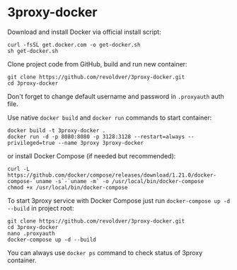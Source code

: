 # 3proxy-docker
Download and install Docker via official install script:
```
curl -fsSL get.docker.com -o get-docker.sh
sh get-docker.sh
```
Clone project code from GitHub, build and run new container:
```
git clone https://github.com/revoldver/3proxy-docker.git
cd 3proxy-docker
```
Don't forget to change default username and password in ```.proxyauth``` auth file.

Use native ```docker build``` and ```docker run``` commands to start container: 
```
docker build -t 3proxy-docker . 
docker run -d -p 8080:8080 -p 3128:3128 --restart=always --privileged=true --name 3proxy 3proxy-docker
```
or install Docker Compose (if needed but recommended):
```
curl -L https://github.com/docker/compose/releases/download/1.21.0/docker-compose-`uname -s`-`uname -m` -o /usr/local/bin/docker-compose
chmod +x /usr/local/bin/docker-compose
```
To start 3proxy service with Docker Compose just run ```docker-compose up -d --build``` in project root:
```
git clone https://github.com/revoldver/3proxy-docker.git
cd 3proxy-docker
nano .proxyauth
docker-compose up -d --build
```

You can always use ```docker ps``` command to check status of 3proxy container.

